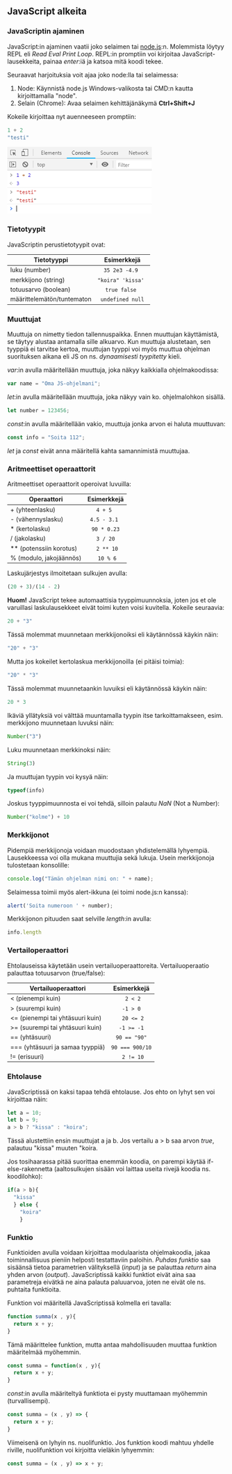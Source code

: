 ## JavaScript alkeita

### JavaScriptin ajaminen

JavaScript:in ajaminen vaatii joko selaimen tai [node.js](https://nodejs.org/en/):n. Molemmista löytyy REPL eli *Read Eval Print Loop*. REPL:in promptiin voi kirjoitaa JavaScript-lausekkeita, painaa *enter*:iä ja katsoa mitä koodi tekee. 

Seuraavat harjoituksia voit ajaa joko node:lla tai selaimessa:
1. Node:
  Käynnistä node.js Windows-valikosta tai CMD:n kautta kirjoittamalla "node".
2. Selain (Chrome):
  Avaa selaimen kehittäjänäkymä **Ctrl+Shift+J**

Kokeile kirjoittaa nyt auenneeseen promptiin:

```js
1 + 2
"testi"
```

![Selaimen konsoli](img/console.PNG)

### Tietotyypit

JavaScriptin perustietotyypit ovat:

| Tietotyyppi    | Esimerkkejä      | 
| ------------- |:-------------:| 
| luku (number)      | ```35 2e3 -4.9 ``` | 
| merkkijono (string)      | ```"koira" 'kissa' ```     |  
| totuusarvo (boolean) | ```true false ``` |
| määrittelemätön/tuntematon | ```undefined null``` |

### Muuttujat

Muuttuja on nimetty tiedon tallennuspaikka. Ennen muuttujan käyttämistä, se täytyy alustaa antamalla sille alkuarvo. Kun muuttuja alustetaan, sen tyyppiä ei tarvitse kertoa, muuttujan tyyppi voi myös muuttua ohjelman suorituksen aikana eli JS on ns. *dynaamisesti tyypitetty* kieli.

*var*:in avulla määritellään muuttuja, joka näkyy kaikkialla ohjelmakoodissa:
```js
var name = "Oma JS-ohjelmani";
```
*let*:in avulla määritellään muuttuja, joka näkyy vain ko. ohjelmalohkon sisällä.
```js
let number = 123456;
```
*const*:in avulla määritellään vakio, muuttuja jonka arvon ei haluta muuttuvan:
```js
const info = "Soita 112";
```
*let* ja *const* eivät anna määritellä kahta samannimistä muuttujaa.

### Aritmeettiset operaattorit

Aritmeettiset operaattorit operoivat luvuilla:

| Operaattori    | Esimerkkejä    | 
| --------------------- |:-------------:| 
| + (yhteenlasku) | ```4 + 5 ``` | 
| - (vähennyslasku) | ```4.5 - 3.1 ``` |
| * (kertolasku)| ```90 * 0.23``` |
| / (jakolasku) | ```3 / 20``` |
| ** (potenssiin korotus) | ``` 2 ** 10``` |
| % (modulo, jakojäännös) | ``` 10 % 6``` |

Laskujärjestys ilmoitetaan sulkujen avulla:
```js
(20 + 3)/(14 - 2)
```
**Huom!**
JavaScript tekee automaattisia tyyppimuunnoksia, joten jos et ole varuillasi laskulausekkeet eivät toimi kuten voisi kuvitella. Kokeile seuraavia:

```js
20 + "3"
```

Tässä molemmat muunnetaan merkkijonoiksi eli käytännössä käykin näin:

```js
"20" + "3"
```

Mutta jos kokeilet kertolaskua merkkijonoilla (ei pitäisi toimia):

```js
"20" * "3"
```

Tässä molemmat muunnetaankin luvuiksi eli käytännössä käykin näin:

```js
20 * 3
```

Ikäviä yllätyksiä voi välttää muuntamalla tyypin itse tarkoittamakseen, esim. merkkijono muunnetaan luvuksi näin:

```js
Number("3")
```

Luku muunnetaan merkkinoksi näin:

```js
String(3)
```

Ja muuttujan tyypin voi kysyä näin:

```js
typeof(info)
```

Joskus tyyppimuunnosta ei voi tehdä, silloin palautu *NaN* (Not a Number):

```js
Number("kolme") + 10
```

### Merkkijonot

Pidempiä merkkijonoja voidaan muodostaan yhdistelemällä lyhyempiä. Lausekkeessa voi olla mukana muuttujia sekä lukuja. Usein merkkijonoja tulostetaan konsolille:

```js
console.log("Tämän ohjelman nimi on: " + name);
```

Selaimessa toimii myös alert-ikkuna (ei toimi node.js:n kanssa):

```js
alert('Soita numeroon ' + number);
```

Merkkijonon pituuden saat selville *length*:in avulla:

```js
info.length
```

### Vertailoperaattori

Ehtolauseissa käytetään usein vertailuoperaattoreita. Vertailuoperaatio palauttaa totuusarvon (true/false):

| Vertailuoperaattori    | Esimerkkejä      | 
| ---------------------- |:-------------:| 
| < (pienempi kuin)   | ``` 2 < 2``` | 
| > (suurempi kuin)     | ``` -1 > 0 ```     |  
| <= (pienempi tai yhtäsuuri kuin)   | ``` 20 <= 2``` | 
| >= (suurempi tai yhtäsuuri kuin)     | ``` -1 >= -1 ```     | 
| == (yhtäsuuri)| ```90 == "90"``` |
| === (yhtäsuuri ja samaa tyyppiä) | ```90 === 900/10``` |
| != (erisuuri) | ``` 2 != 10``` |


### Ehtolause

JavaScriptissä on kaksi tapaa tehdä ehtolause. Jos ehto on lyhyt sen voi kirjoittaa näin:

```js
let a = 10;
let b = 9;
a > b ? "kissa" : "koira";
```

Tässä alustettiin ensin muuttujat a ja b. Jos vertailu a > b saa arvon *true*, palautuu "kissa" muuten "koira.

Jos tosihaarassa pitää suorittaa enemmän koodia, on parempi käytää if-else-rakennetta (aaltosulkujen sisään voi laittaa useita rivejä koodia ns. koodilohko):
```js
if(a > b){
  "kissa"
  } else {
    "koira"
    }
```

### Funktio

Funktioiden avulla voidaan kirjoittaa modulaarista ohjelmakoodia, jakaa toiminnallisuus pieniin helposti testattaviin paloihin. *Puhdas funktio* saa sisäänsä tietoa parametrien välityksellä (*input*) ja se palauttaa *return* aina yhden arvon (*output*). JavaScriptissä kaikki funktiot eivät aina saa parametreja eivätkä ne aina palauta paluuarvoa, joten ne eivät ole ns. puhtaita funktioita.

Funktion voi määritellä JavaScriptissä kolmella eri tavalla:

```js
function summa(x , y){
  return x + y;
}
```

Tämä määrittelee funktion, mutta antaa mahdollisuuden muuttaa funktion määritelmää myöhemmin.

```js
const summa = function(x , y){
  return x + y;
}
```

*const*:in avulla määriteltyä funktiota ei pysty muuttamaan myöhemmin (turvallisempi).

```js
const summa = (x , y) => {
  return x + y;
}
```

Viimeisenä on lyhyin ns. nuolifunktio. Jos funktion koodi mahtuu yhdelle riville, nuolifunktion voi kirjoitta vieläkin lyhyemmin:

```js
const summa = (x , y) => x + y;
```
